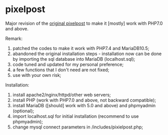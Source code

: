 # pixelpost
Major revision of the <a href="https://github.com/pixelpost/pixelpost">original pixelpost</a> to make it [mostly] work with PHP7.0 and above.

Remark:
1. patched the codes to make it work with PHP7.4 and MariaDB10.5;
2. abandoned the original installation steps - installation now can be done by importing the sql database into MariaDB (localhost.sql);
3. code tuned and updated for my personal preference;
4. a few functions that I don't need are not fixed;
5. use with your own risk;

Installation:
1. install apache2/nginx/httpd/other web servers;
2. install PHP (work with PHP7.0 and above, not backward compatible);
3. install MariaDB ([should] work with 5.0 and above) and phpmyadmin (optional);
4. import localhost.sql for initial installation (recommend to use phpmyadmin);
5. change mysql connect parameters in /includes/pixielpost.php;
